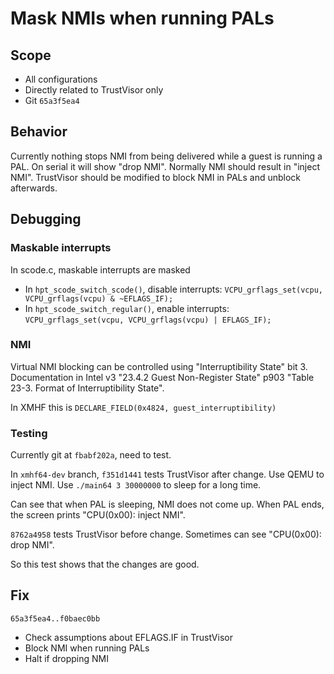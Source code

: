 # Mask NMIs when running PALs

## Scope
* All configurations
* Directly related to TrustVisor only
* Git `65a3f5ea4`

## Behavior
Currently nothing stops NMI from being delivered while a guest is running a
PAL. On serial it will show "drop NMI". Normally NMI should result in
"inject NMI". TrustVisor should be modified to block NMI in PALs and unblock
afterwards.

## Debugging

### Maskable interrupts
In scode.c, maskable interrupts are masked
* In `hpt_scode_switch_scode()`, disable interrupts:
  `VCPU_grflags_set(vcpu, VCPU_grflags(vcpu) & ~EFLAGS_IF);`
* In `hpt_scode_switch_regular()`, enable interrupts:
  `VCPU_grflags_set(vcpu, VCPU_grflags(vcpu) | EFLAGS_IF);`

### NMI
Virtual NMI blocking can be controlled using "Interruptibility State" bit 3.
Documentation in Intel v3 "23.4.2 Guest Non-Register State" p903
"Table 23-3. Format of Interruptibility State".

In XMHF this is `DECLARE_FIELD(0x4824, guest_interruptibility)`

### Testing

Currently git at `fbabf202a`, need to test.

In `xmhf64-dev` branch, `f351d1441` tests TrustVisor after change. Use QEMU to
inject NMI. Use `./main64 3 30000000` to sleep for a long time.

Can see that when PAL is sleeping, NMI does not come up. When PAL
ends, the screen prints "CPU(0x00): inject NMI".

`8762a4958` tests TrustVisor before change. Sometimes can see
"CPU(0x00): drop NMI".

So this test shows that the changes are good.

## Fix

`65a3f5ea4..f0baec0bb`
* Check assumptions about EFLAGS.IF in TrustVisor
* Block NMI when running PALs
* Halt if dropping NMI

